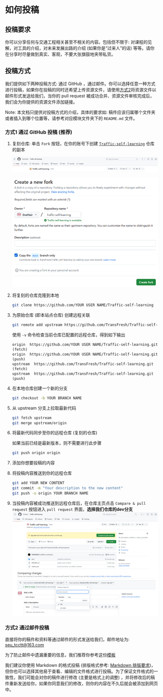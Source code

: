 # 如何投稿

## 投稿要求

你可以分享任何与交通工程相关甚至不相关的内容。包括但不限于: 对课程的见解，对工具的介绍，对未来发展出路的介绍 (如果你是“过来人”的话) 等等。请你在分享时尽量做到真实、客观，不要大张旗鼓地夹带私货。

## 投稿方式

我们提供如下两种投稿方式: 通过 GitHub ，通过邮件。你可以选择任意一种方式进行投稿，如果你在投稿的同时还希望上传资源文件，请使用[方式2](#方式2-通过邮件投稿)将资源文件以邮件形式发送给我们，当你的 pull request 被成功合并、资源文件审核完成后，我们会为你提供的资源文件添加链接。

Note: 本文档只提供对投稿方式的介绍，具体的要求如: 稿件应该归属哪个文件夹或者插入到哪个位置等，请参考对应模块文件夹下的 `README.md` 文件。

### 方式1 通过 GitHub 投稿 (推荐)

1. 复刻仓库: 单击 `Fork` 按钮，在你的账号下创建 [`Traffic-self-learning`](https://github.com/TransFresh/Traffic-self-learning) 仓库的副本

    ![Fork 仓库](./Attachments/fork.png)

    ![Creat fork](./Attachments/create_fork.png)

2. 将复刻的仓库克隆到本地

    ```bash
    git clone https://github.com/YOUR USER NAME/Traffic-self-learning
    ```

3. 为原始仓库 (即本站点仓库) 创建远程关联

    ```bash
    git remote add upstream https://github.com/TransFresh/Traffic-self-learning.git
    ```

    使用 `-v` 命令检查当前仓库已配置的远程仓库，得到如下输出

    ```text
    origin  https://github.com/YOUR USER NAME/Traffic-self-learning.git  (fetch)
    origin  https://github.com/YOUR USER NAME/Traffic-self-learning.git  (push)
    upstream  https://github.com/TransFresh/Traffic-self-learning.git  (fetch)
    upstream  https://github.com/TransFresh/Traffic-self-learning.git  (push)
    ```

4. 在本地仓库创建一个新的分支

    ```bash
    git checkout -b YOUR BRANCH NAME
    ```

5. 从 upstream 分支上拉取最新代码

    ```bash
    git fetch upstream
    git merge upstream/origin
    ```

6. 将最新代码同步至你的远程仓库 (复刻的仓库)

    如果当前已经是最新版本，则不需要进行此步骤

    ```bash
    git push origin origin
    ```

7. 添加你想要投稿的内容

8. 将投稿内容推送到你的远程仓库

    ```bash
    git add YOUR NEW CONTENT
    git commit -m "Your description to the new content"
    git push -u origin YOUR BRANCH NAME
    ```

9. 当投稿内容被成功推送到远程仓库后，在仓库主页点击 `Compare & pull request` 按钮进入 `pull request` 界面，**选择我们仓库的dev分支**
    ![compare& pull request](./Attachments/compare&pull_request.png)
    ![pull request](./Attachments/pull_request.png)

### 方式2 通过邮件投稿

直接将你的稿件和资料等通过邮件的形式发送给我们，邮件地址为: <seu_tcctt@163.com>

为了防止邮件中遗漏重要的信息，我们推荐你参考这份[模板](./ContributeContent/template.md)

我们建议你使用 Markdown 的格式投稿 (排版格式参考: [Markdown 排版要求](./ContributeContent/markdown_format.md))，但你也可以选择其他易于查看、编辑的文件格式进行投稿。为了保证文件格式的一致性，我们可能会对你的稿件进行修改 (主要是格式上的调整) ，并将修改后的稿件重新发送给你，如果你同意我们的修改，则你的内容在不久后就会被添加到网页中。
